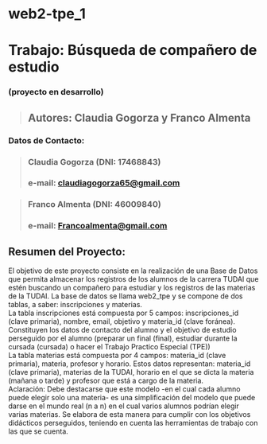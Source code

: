 # web2-tpe_1
# Trabajo: Búsqueda de compañero de estudio 
### (proyecto en desarrollo)
> ## Autores: Claudia Gogorza y Franco Almenta

### Datos de Contacto:
> ### Claudia Gogorza (DNI: 17468843)
> ### e-mail: claudiagogorza65@gmail.com

> ### Franco Almenta (DNI: 46009840)
> ### e-mail: Francoalmenta@gmail.com

## Resumen del Proyecto:
<p>El objetivo de este proyecto consiste en la realización de una Base de Datos que permita almacenar
los registros de los alumnos de la carrera TUDAI que estén buscando un compañero para estudiar y los registros de 
las materias de la TUDAI. La base de datos se llama web2_tpe y se compone de dos tablas, a saber: inscripciones y materias.<br>
La tabla inscripciones está compuesta por 5 campos: inscripciones_id (clave primaria), nombre, email, objetivo  y materia_id (clave foránea). Constituyen los datos de contacto del alumno y el objetivo de estudio perseguido por el alumno
(preparar un final (final), estudiar durante la cursada (cursada) o hacer el Trabajo Practico Especial (TPE))<br>
La tabla materias está compuesta por 4 campos: materia_id (clave primaria), materia, profesor y horario.
Estos datos representan: materia_id (clave primaria), materias de la TUDAI, horario en el que se dicta la materia (mañana o tarde) y profesor que está a cargo de la materia.<br>
Aclaración: Debe destacarse que este modelo -en el cual cada alumno puede elegir solo una materia- es una simplificación del modelo que puede darse en el mundo real (n a n) en el cual varios alumnos podrían elegir varias materias. Se elabora de esta manera para cumplir con los objetivos didácticos perseguidos, teniendo en cuenta las herramientas de trabajo con las que se cuenta. <p>




